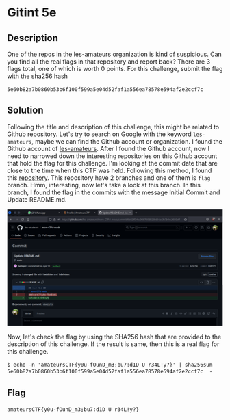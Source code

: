 # Gitint 5e

## Description
One of the repos in the les-amateurs organization is kind of suspicious. Can you find all the real flags in that repository and report back? There are 3 flags total, one of which is worth 0 points. For this challenge, submit the flag with the sha256 hash 
```
5e60b82a7b0860b53b6f100f599a5e04d52faf1a556ea78578e594af2e2ccf7c
```

## Solution
Following the title and description of  this challenge, this might be related to Github repository. Let's try to search on Google with the keyword `les-amateurs`, maybe we can find the Github account or organization. I found the Github account of [les-amateurs](https://github.com/les-amateurs/more-CTFd-mods/branches).
After I found the Github account, now I need to narrowed down the interesting repositories on this Github account that hold the flag for this challenge. I'm looking at the commit date that are close to the time when this CTF was held. Following this method, I found this [repository](https://github.com/les-amateurs/more-CTFd-mods/branches). This repository have 2 branches and one of them is `flag` branch. Hmm, interesting, now let's take a look at this branch. In this branch, I found the flag in the commits with the message Initial Commit and Update README.md.

![Flag on commits](./flag.png)

Now, let's check the flag by using the SHA256 hash that are provided to the description of this challenge. If the result is same, then this is a real flag for this challenge.

```
$ echo -n 'amateursCTF{y0u-fOunD_m3;bu7:d1D U r34L!y?}' | sha256sum
5e60b82a7b0860b53b6f100f599a5e04d52faf1a556ea78578e594af2e2ccf7c  -
```

## Flag
`amateursCTF{y0u-fOunD_m3;bu7:d1D U r34L!y?}`
